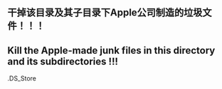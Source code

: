## 干掉该目录及其子目录下Apple公司制造的垃圾文件！！！
## Kill the Apple-made junk files in this directory and its subdirectories !!!
.DS_Store
